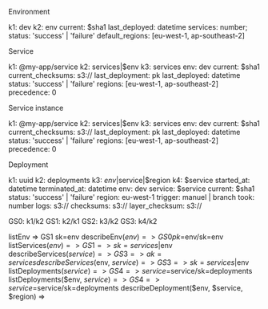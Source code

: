 Environment

k1: dev
k2: env
current: $sha1
last_deployed: datetime
services: number;
status: 'success' | 'failure'
default_regions: [eu-west-1, ap-southeast-2]

Service

k1: @my-app/service
k2: services|$env
k3: services
env: dev
current: $sha1
current_checksums: s3://
last_deployment: pk
last_deployed: datetime
status: 'success' | 'failure'
regions: [eu-west-1, ap-southeast-2]
precedence: 0

Service instance

k1: @my-app/service
k2: services|$env
k3: services
env: dev
current: $sha1
current_checksums: s3://
last_deployment: pk
last_deployed: datetime
status: 'success' | 'failure'
regions: [eu-west-1, ap-southeast-2]
precedence: 0

Deployment

k1: uuid
k2: deployments
k3: $env|$service|$region
k4: $service
started_at: datetime
terminated_at: datetime
env: dev
service: $service
current: $sha1
status: 'success' | 'failure'
region: eu-west-1
trigger: manuel | branch
took: number
logs: s3://
checksums: s3://
layer_checksum: s3://

GS0: k1/k2
GS1: k2/k1
GS2: k3/k2
GS3: k4/k2

listEnv => GS1 sk=env
describeEnv($env) => GS0 pk=$env/sk=env
listServices($env) => GS1 => sk=services|$env
describeServices($service) => GS3 => ak=services
describeServices($env, $service) => GS3 => sk=services|$env
listDeployments($service) => GS4 => service=$service/sk=deployments
listDeployments($env, $service) => GS4 => service=$service/sk=deployments
describeDeployment($env, $service, $region) =>
